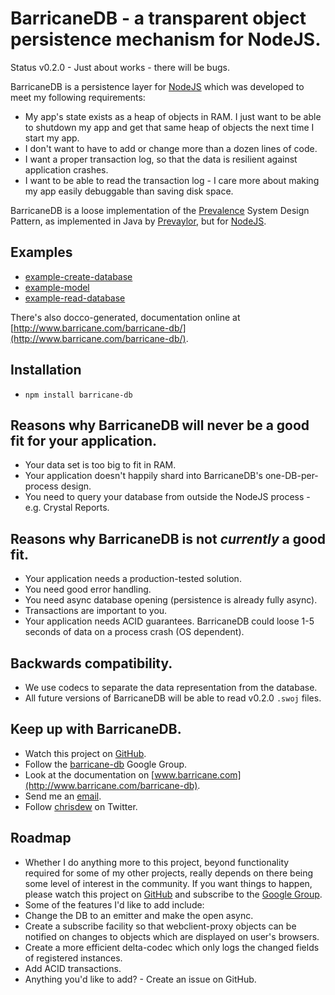 BarricaneDB - a transparent object persistence mechanism for NodeJS.
====================================================================

Status v0.2.0 - Just about works - there will be bugs.

BarricaneDB is a persistence layer for [NodeJS](http://nodejs.org/) which was developed to meet my following requirements:

* My app's state exists as a heap of objects in RAM.  I just want to be able to shutdown my app and get that same heap of objects the next time I start my app.
* I don't want to have to add or change more than a dozen lines of code.
* I want a proper transaction log, so that the data is resilient against application crashes.
* I want to be able to read the transaction log - I care more about making my app easily debuggable than saving disk space.

BarricaneDB is a loose implementation of the [Prevalence](http://www.ibm.com/developerworks/library/wa-objprev/) System Design Pattern, as implemented in Java by [Prevaylor](http://www.prevayler.org/), but for [NodeJS](http://nodejs.org/).

Examples
--------
* [example-create-database](http://www.barricane.com/barricane-db/example-create-database.html) 
* [example-model](http://www.barricane.com/barricane-db/example-model.html) 
* [example-read-database](http://www.barricane.com/barricane-db/example-read-database.html) 

There's also docco-generated, documentation online at [http://www.barricane.com/barricane-db/](http://www.barricane.com/barricane-db/).

Installation
------------
* <code>npm install barricane-db</code>

Reasons why BarricaneDB will never be a good fit for your application.
----------------------------------------------------------------------
* Your data set is too big to fit in RAM.
* Your application doesn't happily shard into BarricaneDB's one-DB-per-process design.
* You need to query your database from outside the NodeJS process - e.g. Crystal Reports.

Reasons why BarricaneDB is not _currently_ a good fit.
------------------------------------------------------
* Your application needs a production-tested solution.
* You need good error handling.
* You need async database opening (persistence is already fully async).
* Transactions are important to you.
* Your application needs ACID guarantees.  BarricaneDB could loose 1-5 seconds of data on a process crash (OS dependent).

Backwards compatibility.
------------------------
* We use codecs to separate the data representation from the database.
* All future versions of BarricaneDB will be able to read v0.2.0 <code>.swoj</code> files.

Keep up with BarricaneDB.
-------------------------
* Watch this project on [GitHub](https://github.com/chrisdew/barricane-db).
* Follow the [barricane-db](https://groups.google.com/group/barricane-db) Google Group.
* Look at the documentation on [www.barricane.com](http://www.barricane.com/barricane-db).
* Send me an [email](mailto:cmsdew@gmail.com).
* Follow [chrisdew](http://twitter.com/chrisdew) on Twitter.

Roadmap
-------
* Whether I do anything more to this project, beyond functionality required for some of my other projects, really depends on there being some level of interest in the community.  If you want things to happen, please watch this project on [GitHub](https://github.com/chrisdew/barricane-db) and subscribe to the [Google Group](https://groups.google.com/group/barricane-db).
* Some of the features I'd like to add include:
* Change the DB to an emitter and make the open async.
* Create a subscribe facility so that webclient-proxy objects can be notified on changes to objects which are displayed on user's browsers.
* Create a more efficient delta-codec which only logs the changed fields of registered instances.
* Add ACID transactions.
* Anything you'd like to add? - Create an issue on GitHub.
